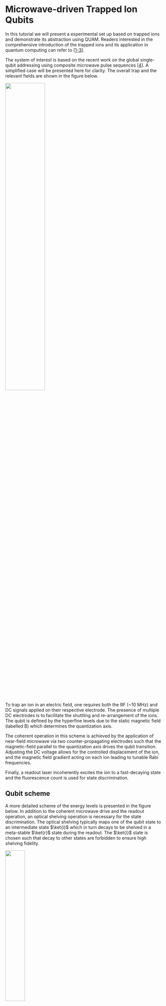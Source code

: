 
# Microwave-driven Trapped Ion Qubits
In this tutorial we will present a experimental set up based on trapped ions and demonstrate its abstraction using QUAM. Readers interested in the comprehensive introduction of the trapped ions and its application in quantum computing can refer to [[1-3](#references)].

The system of interest is based on the recent work on the global single-qubit addressing using composite microwave pulse sequences [[4](#references)]. A simplified case will be presented here for clarity. The overall trap and the relevant fields are shown in the figure below.

<img src="../images/ion_trap.png" width=50% height=50%>

To trap an ion in an electric field, one requires both the RF (~10 MHz) and DC signals applied on their respective electrode. The presence of multiple DC electrodes is to facilitate the shuttling and re-arrangement of the ions. The qubit is defined by the hyperfine levels due to the static magnetic field (labelled B) which determines the quantization axis. 

The coherent operation in this scheme is achieved by the application of near-field microwave via two counter-propagating electrodes such that the magnetic-field parallel to the quantization axis drives the qubit transition. Adjusting the DC voltage allows for the controlled displacement of the ion, and the magnetic field gradient acting on each ion leading to tunable Rabi frequencies.

Finally, a readout laser incoherently excites the ion to a fast-decaying state and the fluorescence count is used for state discrimination.

## Qubit scheme
A more detailed scheme of the energy levels is presented in the figure below. In addition to the coherent microwave drive and the readout operation, an optical shelving operation is necessary for the state discrimination. The optical shelving typically maps one of the qubit state to an intermediate state $\ket{i}$ which in turn decays to be shelved in a meta-stable $\ket{r}$ state during the readout. The $\ket{i}$ state is chosen such that decay to other states are forbidden to ensure high shelving fidelity.

<img src="../images/ion_energy_level.png" width=35% height=35%>

For the rest of the tutorial, we will aim at implementing a single qubit gate using a global microwave drive and performing a readout from a two qubit system.

## Global single-qubit addressing gate

The global rotation operator $R_1 \otimes R_2$ acting on the two qubits driven by a single resonant microwave pulse with amplitude $A$ and phase $\phi$ is given by

$$
R_k =
\begin{bmatrix}
\cos\left(\frac{\pi A}{2 A_k^\pi}\right) &
e^{i\phi}\sin\left(\frac{\pi A}{2 A_k^\pi}\right) \\
e^{-i\phi}\sin\left(\frac{\pi A}{2 A_k^\pi}\right) &
\cos\left(\frac{\pi A}{2 A_k^\pi}\right)
\end{bmatrix}
$$


with the qubit index $k\in\{1, 2\}$. The rotation angle $\theta_k$ about an axis on the Bloch sphere is determined by the relative amplitude $A/A_k^\pi$ where the amplitude $A_k^\pi$ is required for a $\pi$ rotation. Note that $A_k^\pi$ is also a measure of the Rabi frequency. By adjusting the DC confinement, the ions can displaced such that each of the ion experienced a different  magnetic-field gradient and thus different $A_k^\pi$.

<img src="../images/ion_global_rot.png" width=50% height=50%>

Consider a case where $A_1^\pi/A_2^\pi = 2$ and $\phi=0$. An $X_\pi I$ gate can be applied by driving at $A=2A_2^\pi$. Similarly, any arbitrary single qubit gate can be realized by using composite pulses with appropriate $A$ and $\phi$.

For simplicity, let us consider only the implementation of $X_\pi$ gate on the qubits with pre-calibrated DC that produces ion displacement that gives $A_1^\pi/A_2^\pi = 2$, or in terms of Rabi frequency $\Omega_1/\Omega_2 = 1/2$. The $X_\pi I$ gate is trivial when the microwave pulse drives exactly a $\pi$ rotation on the first qubit. This reproduces the example shown in the figure. The $I X_\pi$ gate on the other hand is decomposed into a sequence $(Y_{\pi/2}X_{-\pi/2}Y_{\pi/2}) \otimes (Y_{\pi}X_{-\pi}Y_{\pi})=IX_\pi$. Note that the global gate implements the same rotation axis, but at different Rabi frequency on each qubit. Readers should verify the solution and find that it is equivalent up to a global phase.

## Control Hardware
Before the QUAM abstraction, let us define our control hardware stack. The MW and RF signals are generated from the [OPX-1000](https://www.quantum-machines.co/products/opx1000/), and the DC signals from the [QDAC-II](https://www.quantum-machines.co/products/qdac/). The fluorescence readout signal is captured by a photmultiplier tube (PMT) and transmitted into an OPX1000 LF-FEM input.

The DC signal applied to the electrodes is set to have two configurations: "idle" and "displaced". The configurations can be switched via a trigger with TTL signal. The shelving and readout operations are performed in the idle configuration with two lasers targeting their corresponding transition. To spatially select the ion, an AOM is used to deflect the laser beams by modulating the RF frequency supplied to the accouto-optical modulator (AOM). The readout is performed by sequentially measuring the fluorescence counts on an PMT. An integration of the signal outputted from the PMT gives the total fluorescence count.


<img src="../images/ion_system.png" width=70% height=70%>

The specific implementation of the DC signal for shuttling and re-arrangement is beyond the topic of this tutorial. The same goes with RF, and we focus on only the signals related to the single qubit X gate and readout sequence.


# QUAM Description
Having discussed the hardware components, we can now proceed to provide their abstraction in QUAM.

In each step, we provide only the snippet of relevant code. The full implementation of the code of each steps can be found in the above files.

| File                        | Step |
| --------------------------- | ---- |
| `custom_components.py`      | 1    |
| `custom_macros.py`          | 2    |
| `01_init_quam.py`           | 4    |
| `02_single_gate.py`         | 5    |
| `03_optimize_and_update.py` | 6    |

## 1. Describing the root QUAM object and components
In QUAM, the data or the state of the experiment (e.g. pulse amplitude, DC offset, etc) is represented by a `quam_dataclass`. A root container holds all the different `quam_dataclass` and serves as an entry point for all the operations. The root container is defined by extending the `QuamRoot` class with variables associated with the qubits or components (in this example, our MW drive). This is defined as `Quam.qubits` and `Quam.global_op` respectively.

```python
@quam_dataclass
class Quam(QuamRoot):
    qubits: Dict[str, HyperfineQubit] = field(default_factory=dict)
    global_op: GlobalOperations = None
```

For each of the corresponding components (within QUAM, `Qubit` is a subclass of the component `QuantumComponent`), we describe the channels. The `Channel` describes the physical connections to the quantum hardware, and can be of [different types](https://qua-platform.github.io/quam/components/channels/).

```python
@quam_dataclass
class HyperfineQubit(Qubit):
    shelving: SingleChannel = None
    readout: InOutSingleChannel = None


@quam_dataclass
class GlobalOperations(Qubit):
    global_mw: MWChannel = None
    ion_displacement: Channel = None
```

In our setup, we require for the following operation:
- Shelving: Analog output --> `SingleChannel`
- Readout: Analog input and output --> `InOutSingleChannel`
- Global MW: Microwave analog output --> `MWChannel`
- Ion displacement: Digital output --> `Channel`

## 2. Operation macros
When translating a physical operation to code, an important aspect is readability. This is part of the core design principle for QUAM, in which an $X$ gate acting on a qubit can be called by writing for example `qubit.play("X")` where we can assign an associated `X` pulse to the quantum hardware.

However, not all gates can be described by a simple pulse and may require a more advanced setup. This is taken care by declaring `QubitMacro`. Here, we define the measurement `MeasureMacro` and the single-qubit addressing $X$ gate from a global MW drive `SingleXMacro` for 2 qubits with relative Rabi frequency of $\Omega_1/\Omega_2=1/2$.


```python
@quam_dataclass
class MeasureMacro(QubitMacro):
    threshold: float

    def apply(self):
        # perform shelving operation
        self.qubit.shelving.play("const")
        self.qubit.align()

        # integrating the PMT signal
        I = self.qubit.readout.measure_integrated("const")

        # We declare a QUA variable to store the boolean result of thresholding the I value.
        qubit_state = declare(int)
        # Since |1> is shelved, high fluorescence corresponds to |0>
        # i.e. I < self.threshold implies |1> and vice versa
        assign(qubit_state, Cast.to_int(I < self.threshold))
        return qubit_state


@quam_dataclass
class SingleXMacro(QubitMacro):
    def apply(self, qubit_idx: int):
        self.qubit.ion_displacement.play("ttl")
        align()
        with switch_(qubit_idx):
            with case_(1):
                self.qubit.global_mw.play("x180")
            with case_(2):
                self.qubit.global_mw.play("y180")
                self.qubit.global_mw.play("x180")
                self.qubit.global_mw.play("y180")
        align()
        self.qubit.ion_displacement.play("ttl")
        align()
```
<details>
<summary>⚠️ <code>measure_integrated</code> is a custom function added to <code>InOutSingleChannel</code> following the code below. The default <code>measure</code> implemented in QUAM performs demodulation at the IF frequency which is unnecessary for fluorescence measurement.
</summary>

Instead, we implemented the integration of the TTL photon counting signal of the PMT to obtain the total fluorescence count. When the fluorescence exceeds a threshold in a pre-calibrated timeframe, we can discriminate the state.

```python
def measure_integrated(
    self,
    pulse_name: str,
    amplitude_scale: Optional[Union[ScalarFloat, Sequence[ScalarFloat]]] = None,
    qua_var: QuaVariableFloat = None,
    stream=None,
) -> QuaVariableFloat:
    pulse: BaseReadoutPulse = self.operations[pulse_name]

    if qua_var is None:
        qua_var = declare(fixed)

    pulse_name_with_amp_scale = add_amplitude_scale_to_pulse_name(
        pulse_name, amplitude_scale
    )

    integration_weight_labels = list(pulse.integration_weights_mapping)
    measure(
        pulse_name_with_amp_scale,
        self.name,
        integration.full(integration_weight_labels, qua_var),
        adc_stream=stream,
    )
    return qua_var


InOutSingleChannel.measure_integrated = measure_integrated
```

Alternatively, one can also extend `InOutSingleChannel` as follows

```python
@quam_dataclass  
class IonReadoutChannel(InOutSingleChannel):  
    def measure_integrated():  
        ...

@quam_dataclass  
class HyperfineQubit(Qubit):  
    shelving: SingleChannel = None  
    readout: IonReadoutChannel = None  
```
</details>

## 3. Installing custom components and macros
After defining the custom components and macros, they are to be install as Python module such that the saved state JSON file can be loaded within the virtual environment.

This is done by following the installation steps in QUAM documentation for [Custom QUAM Components](https://qua-platform.github.io/quam/components/custom-components/?h=module#creating-a-custom-python-module).

<details>
<summary>⚠️ When using <code>uv</code> or encountering issue with <code>setuptools</code>.</summary>
An alternative is to switch to `hatchling` by updating the <code>pyproject.toml</code> to the following:

```toml
[project]
name = "custom-quam"
version = "0.1.0"
description = "User QUAM repository"
authors = [{ name = "Jane Doe", email = "jane.doe@quantum-machines.co" }]
requires-python = ">=3.9"

[build-system]
requires = ["hatchling"]
build-backend = "hatchling.build"


[tool.hatch.build.targets.wheel]
packages = ["trapped_ion"]
```
</details>

While it is possible to skip this step, the saved state JSON can not be loaded for the custom components.

## 4. Pulses and channels initialization
With the data structure of our setup defined, we can now initialize the QUAM object, starting from the container.

```python
from trapped_ion.custom_components import Quam

machine = Quam()
```

Another feature of QUAM is the scalability, here we will show that for $N$ qubits, we can simply run a python loop for generating a readable configuration that associates the quantum component to its corresponding hardware and pulse.

```python
n_qubits = 2
aom_position = np.linspace(200e6, 300e6, n_qubits)

# for each qubit
for i in range(n_qubits):
    qubit_id = f"q{i + 1}"
    qubit = HyperfineQubit(
        id=f"{qubit_id}",
        readout=InOutSingleChannel(
            opx_output=LFFEMAnalogOutputPort("con1", 1, 2),
            opx_input=LFFEMAnalogInputPort("con1", 1, 2),
            intermediate_frequency=aom_position[i],
        ),
        shelving=SingleChannel(
            opx_output=LFFEMAnalogOutputPort("con1", 1, 3),
            intermediate_frequency=aom_position[i],
        ),
    )

    # define pulse
    qubit.shelving.operations["const"] = SquarePulse(length=1_000, amplitude=0.1)
    qubit.readout.operations["const"] = SquareReadoutPulse(length=2_000, amplitude=0.1)

    # define macro
    qubit.macros["measure"] = MeasureMacro(threshold=10)

    # add to quam
    machine.qubits[qubit_id] = qubit
```

While not directly applicable to every qubit configuration, we can address the $N$ qubits using only a fixed number of channels. This is achieved by a global gate targeting all ions and laser angle deflection for single ion readout.

Here, the deflection of the lasers to the spatial position of the ion is controlled by the frequency applied to the AOM. A simple `SquarePulse` is assigned to the laser operation. For readout, the `SquareReadoutPulse` is to be used in conjunction with the `measure` method defined in the `MeasureMacro`.

The global MW drive is implemented in the same way by defining the hardware through `opx_output` and the [digital-only output](https://qua-platform.github.io/quam/components/channels/#digital-channels). An additional delay is added to the digital output to synchronize with the analog output.

```python
# set global properties
machine.global_op = GlobalOperations(
    global_mw=MWChannel(
        id="global_mw",
        opx_output=MWFEMAnalogOutputPort(
            "con1", 8, 1, band=mw_band, upconverter_frequency=mw_LO
        ),
        intermediate_frequency=mw_IF,
    ),
    ion_displacement=Channel(
        digital_outputs={
            "ttl": DigitalOutputChannel(
                opx_output=FEMDigitalOutputPort("con1", 8, 1), delay=136, buffer=0
            )
        },
    ),
)

machine.global_op.global_mw.operations["x180"] = SquarePulse(amplitude=0.2, length=1000)
machine.global_op.global_mw.operations["y180"] = SquarePulse(
    amplitude=0.2, length=1000, axis_angle=90
)
machine.global_op.ion_displacement.operations["ttl"] = Pulse(
    length=1000, digital_marker=[(1, 500), (0, 0)]
)

# operation macro
machine.global_op.macros["X"] = SingleXMacro()
```

Here, the $X$ and $Y$ gate relative to the first qubit is defined. An additional TTL digital pulse is defined to trigger the ion offset before the MW operation and restoring the idle position.

Finally, the setup can be saved in JSON for future reference or updated during the optimization process. This ensures proper book-keeping built directly within QUAM.

```python
machine.save("state_before.json")
```

## 4. Implementing the protocol
To implement the single-qubit addressing $X$ gate protocol, we will write the [QUA code](https://docs.quantum-machines.co/latest/docs/Introduction/qua_overview/#overview-of-qua). In spite of the QUAM framework, the overall code is written similarly, sharing most of the syntax. A major difference when using the QUAM macro, is the use of `apply`. For a quantum component, calling the `apply` method calls the underlying macros and passes any arguments to the method as well.

```python
n_avg = 10
optimize_qubit_idx = 2

with program() as prog:
    n = declare(int)
    state_st = declare_stream()
    qubit_idx = declare(int, optimize_qubit_idx)

    with for_(n, 0, n < n_avg, n + 1):
        machine.global_op.apply("X", qubit_idx=qubit_idx)
        for i, qubit in enumerate(machine.qubits.values()):
            state = qubit.apply("measure")
            save(state, state_st)
            align()
            wait(1_000)

    with stream_processing():
        state_st.buffer(n_qubits).average().save_all("state")
```

The above protocol performs the single-qubit $X$ on the `optimize_qubit_idx` followed by the state measurement of all the qubits over an `n_avg` attempt. The resulting simulated waveform of the protocol is shown below.


<img src="../images/protocol.png" width=50% height=50%>

Here, we see that gate operation is sandwiched between two TTL signal that triggers the ion offset only during the MW gate. We chose the $X$ gate to operate on the second qubit, as such, we will apply the global $Y_\theta X_\theta Y_\theta$ where $\theta_1=\pi/2$ and $\theta_2=\pi$ for the first and second qubit. After the gate operation, the ions' idle position is restored and readout operation is performed sequentially on the qubits. A total of $N_{avg}$ repetition is performed to obtain statistical significance.


With QUAM, the [configuration](https://docs.quantum-machines.co/latest/docs/Introduction/config/#the-configuration) is automatically generated with `generate_config`. With the configuration, the execution on the Quantum Machine device follows the usual syntax.

```python
qmm = QuantumMachinesManager(host=qop_ip, cluster_name=cluster_name)

# configuration is generated from QUAM
qua_config = machine.generate_config()

qm = qmm.open_qm(qua_config)
qm.execute(prog)
```

## 5. Optimizing parameters
Finally, we will perform an optimization of pulse parameters and demonstrate the need for a abstraction database for book-keeping. For starters, let us implement an error amplification scheme for characterizing the amplitude calibration. That is, to optimize the amplitude $A_1^\pi$ required for the first qubit to undergo an $\pi$ rotation.

<img src="../images/error_amplification.png" width=40% height=40%>

The error amplification protocol involves performing $(X_\pi)^{2N}$ gate on the qubit with scanned parameter (in this case, the amplitude). When the parameters are tuned appropriately, the net effect on the qubit will be an identity $(X_\pi)^{2N}=I$. As such, we will perform the measurement across a range and amplitude and choose the amplitude that corresponds to the $I$ gate acting on the qubit.

The $(X_\pi)^{2N}$ gate is implemented in the following with `amp_scale` is the amplitude multiplication factor on top of the original set value, `XX_rep` defined as $N$. These two variables can be parsed through the `apply` method for the `QubitMacro`.

```python
@quam_dataclass
class DoubleXMacro(QubitMacro):
    def apply(self, qubit_idx: int, amp_scale=1, XX_rep=1):
        i = declare(int)
        self.qubit.ion_displacement.play("ttl")
        align()
        with switch_(qubit_idx):
            with case_(1):
                with for_(i, 0, i < XX_rep * 2, i + 1):
                    self.qubit.global_mw.play("x180", amplitude_scale=amp_scale)
            with case_(2):
                with for_(i, 0, i < XX_rep * 2, i + 1):
                    self.qubit.global_mw.play("y180", amplitude_scale=amp_scale)
                    self.qubit.global_mw.play("x180", amplitude_scale=amp_scale)
                    self.qubit.global_mw.play("y180", amplitude_scale=amp_scale)
        align()
        self.qubit.ion_displacement.play("ttl")
        align()

machine.global_op.macros["N_XX"] = DoubleXMacro()
```

The implemented program is similar to the case of a single addressing gate with the addition of amplitude scan.

```python
optimize_qubit_idx = 1
XX_rep = 1
n_avg = 10
amp_scan = np.linspace(0.5, 1.5, 10)

with program() as prog:
    n = declare(int)
    state_st = declare_stream()
    qubit_idx = declare(int, optimize_qubit_idx)
    amp_i = declare(fixed)

    with for_(n, 0, n < n_avg, n + 1):
        with for_each_(amp_i, amp_scan):
            machine.global_op.apply(
                "N_XX", qubit_idx=qubit_idx, amp_scale=amp_i, XX_rep=XX_rep
            )
            for i, qubit in enumerate(machine.qubits.values()):
                state = qubit.apply("measure")
                save(state, state_st)
                align()
                wait(1_000)

    with stream_processing():
        state_st.buffer(n_qubits).buffer(len(amp_scan)).average().save_all("state")
```

In the `stream_processing`, we obtain an 2D matrix corresponding to the final state for different amplitude factor and the qubits. Choosing the best amplitude that lead to $I$ in the observation, we can update the QUAM directly without the need of recording the data manually.

```python
state = job.result_handles.get("state").fetch_all()["value"]
state_scan = state[0, :, optimize_qubit_idx - 1]
best_amp_scan = amp_scan[np.argmin(state_scan)]
original_amplitude = machine.global_op.global_mw.operations["x180"].amplitude
machine.global_op.global_mw.operations["x180"].amplitude *= best_amp_scan
machine.global_op.global_mw.operations["y180"].amplitude *= best_amp_scan
```

The optimal value can be saved and loaded in the future experiment which makes organization of the experiment parameters intuitive.

```python
machine.save("state_after.json")

# Load the QUAM configuration
machine = Quam.load("state_after.json")
```

# Last word
In this tutorial, we realized the abstraction of a physical experiment using QUAM for an operation-centric and readable structure. For physicists, this is an ideal framework for describing an experiment and book-keeping. 

# References
1. Leibfried, D., Blatt, R., Monroe, C., & Wineland, D. (2003). Quantum dynamics of single trapped ions. Reviews of Modern Physics, 75(1), 281. https://doi.org/10.1103/RevModPhys.75.281
2. Cirac, J. I., & Zoller, P. (1995). Quantum Computations with Cold Trapped Ions. Physical Review Letters, 74(20), 4091–4094. https://doi.org/10.1103/PhysRevLett.74.4091
3. James, D. F. V. (1998). Quantum dynamics of cold trapped ions with application to quantum computation. Applied Physics B: Lasers and Optics, 66(2), 181–190. https://doi.org/10.1007/S003400050373/METRICS
4. Leu, A. D., Gely, M. F., Weber, M. A., Smith, M. C., Nadlinger, D. P., & Lucas, D. M. (2023). Fast, High-Fidelity Addressed Single-Qubit Gates Using Efficient Composite Pulse Sequences. Physical Review Letters, 131(12), 120601. https://doi.org/10.1103/PhysRevLett.131.120601
